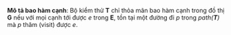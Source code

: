 **Mô tả bao hàm cạnh**: Bộ kiểm thử **T** chỉ thỏa mãn bao hàm cạnh trong đồ thị **G** nếu với mọi cạnh tới được *e* trong **E**, tồn tại một đường đi *p* trong *path(**T**)* mà *p* thăm (visit) được *e*.